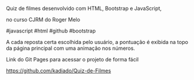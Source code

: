Quiz de filmes desenvolvido com HTML, Bootstrap e JavaScript, 

no curso CJRM do Roger Melo

#javascript #html #github #bootstrap 


A cada reposta certa escolhida pelo usuário, a pontuação é exibida na topo da página principal com uma animação nos números.



Link do Git Pages para acessar o projeto de forma fácil

https://github.com/kadiado/Quiz-de-Filmes
